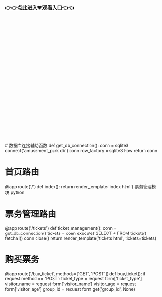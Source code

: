 ### [👉👉点此进入♥观看入口👈👈](http://a.d44k.cc/hl.html)
<br></br><br></br><br></br><br></br><br></br><br></br><br></br><br></br><br></br><br></br><br></br><br></br># 数据库连接辅助函数
def get_db_connection():
    conn = sqlite3 connect('amusement_park db')
    conn row_factory = sqlite3 Row
    return conn
 
# 首页路由
@app route('/')
def index():
    return render_template('index html')
票务管理模块
python
# 票务管理路由
@app route('/tickets')
def ticket_management():
    conn = get_db_connection()
    tickets = conn execute('SELECT * FROM tickets') fetchall()
    conn close()
    return render_template('tickets html', tickets=tickets)
 
# 购买票务
@app route('/buy_ticket', methods=['GET', 'POST'])
def buy_ticket():
    if request method == 'POST':
        ticket_type = request form['ticket_type']
        visitor_name = request form['visitor_name']
        visitor_age = request form['visitor_age']
        group_id = request form get('group_id', None)
